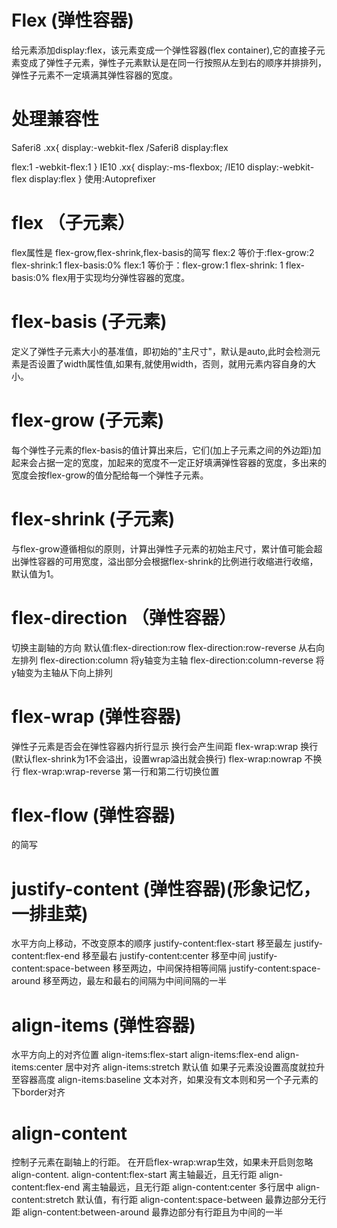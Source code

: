 # Flex (弹性容器)
给元素添加display:flex，该元素变成一个弹性容器(flex container),它的直接子元素变成了弹性子元素，弹性子元素默认是在同一行按照从左到右的顺序并排排列，弹性子元素不一定填满其弹性容器的宽度。
# 处理兼容性
Saferi8
.xx{
display:-webkit-flex /Saferi8
display:flex

flex:1
-webkit-flex:1
}
IE10 
.xx{
    display:-ms-flexbox; /IE10
    display:-webkit-flex
    display:flex
}
使用:Autoprefixer
# flex  （子元素）
flex属性是 flex-grow,flex-shrink,flex-basis的简写
flex:2           等价于:flex-grow:2 flex-shrink:1 flex-basis:0%
flex:1           等价于：flex-grow:1 flex-shrink: 1 flex-basis:0%
flex用于实现均分弹性容器的宽度。
# flex-basis    (子元素)
定义了弹性子元素大小的基准值，即初始的"主尺寸"，默认是auto,此时会检测元素是否设置了width属性值,如果有,就使用width，否则，就用元素内容自身的大小。
# flex-grow    (子元素)
每个弹性子元素的flex-basis的值计算出来后，它们(加上子元素之间的外边距)加起来会占据一定的宽度，加起来的宽度不一定正好填满弹性容器的宽度，多出来的宽度会按flex-grow的值分配给每一个弹性子元素。 
# flex-shrink (子元素)
与flex-grow遵循相似的原则，计算出弹性子元素的初始主尺寸，累计值可能会超出弹性容器的可用宽度，溢出部分会根据flex-shrink的比例进行收缩进行收缩，默认值为1。
# flex-direction  （弹性容器）
切换主副轴的方向
默认值:flex-direction:row
flex-direction:row-reverse 从右向左排列
flex-direction:column       将y轴变为主轴
flex-direction:column-reverse 将y轴变为主轴从下向上排列
# flex-wrap   (弹性容器)
弹性子元素是否会在弹性容器内折行显示
换行会产生间距
flex-wrap:wrap   换行(默认flex-shrink为1不会溢出，设置wrap溢出就会换行)
flex-wrap:nowrap  不换行
flex-wrap:wrap-reverse 第一行和第二行切换位置
# flex-flow (弹性容器)
<flex-direction><flex-wrap>的简写
# justify-content (弹性容器)(形象记忆，一排韭菜)
水平方向上移动，不改变原本的顺序
justify-content:flex-start  移至最左
justify-content:flex-end    移至最右
justify-content:center      移至中间
justify-content:space-between 移至两边，中间保持相等间隔
justify-content:space-around   移至两边，最左和最右的间隔为中间间隔的一半
# align-items (弹性容器)
水平方向上的对齐位置
align-items:flex-start
align-items:flex-end
align-items:center  居中对齐
align-items:stretch  默认值 如果子元素没设置高度就拉升至容器高度
align-items:baseline 文本对齐，如果没有文本则和另一个子元素的下border对齐
# align-content
控制子元素在副轴上的行距。
在开启flex-wrap:wrap生效，如果未开启则忽略align-content.
align-content:flex-start 离主轴最近，且无行距
align-content:flex-end      离主轴最远，且无行距
align-content:center       多行居中
align-content:stretch     默认值，有行距
align-content:space-between 最靠边部分无行距
align-content:between-around 最靠边部分有行距且为中间的一半